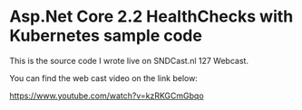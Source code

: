 # Asp.Net Core 2.2 HealthChecks with Kubernetes sample code

This is the source code I wrote live on SNDCast.nl 127 Webcast.

You can find the web cast video on the link below:

https://www.youtube.com/watch?v=kzRKGCmGbqo
